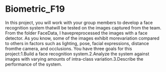 # Biometric_F19
In this project, you will work with your group members to develop a face recognition system thatwill be tested on the images captured from the team. From the folder FaceData, I havepreprocessed the images with a face detector. As you know, some of the images exhibit morevariation compared to others in factors such as lighting, pose, facial expressions, distance fromthe camera, and occlusions. You have three goals for this project:1.Build a face recognition system.2.Analyze the system against images with varying amounts of intra-class variation.3.Describe the performance of the system.
